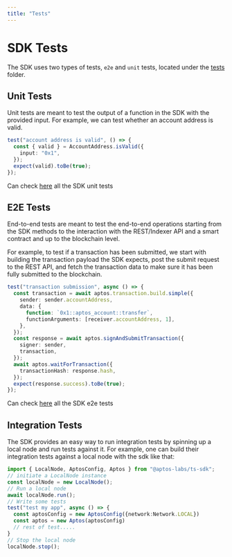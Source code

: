 ```yaml
---
title: "Tests"
---
```


# SDK Tests

The SDK uses two types of tests, `e2e` and `unit` tests, located under the [tests](https://github.com/aptos-labs/aptos-ts-sdk/tree/main/tests) folder.

## Unit Tests

Unit tests are meant to test the output of a function in the SDK with the provided input. For example, we can test whether an account address is valid.

```ts
test("account address is valid", () => {
  const { valid } = AccountAddress.isValid({
    input: "0x1",
  });
  expect(valid).toBe(true);
});
```

Can check [here](https://github.com/aptos-labs/aptos-ts-sdk/tree/main/tests/unit) all the SDK unit tests

## E2E Tests

End-to-end tests are meant to test the end-to-end operations starting from the SDK methods to the interaction with the REST/Indexer API and a smart contract and up to the blockchain level.

For example, to test if a transaction has been submitted, we start with building the transaction payload the SDK expects, post the submit request to the REST API, and fetch the transaction data to make sure it has been fully submitted to the blockchain.

```ts
test("transaction submission", async () => {
  const transaction = await aptos.transaction.build.simple({
    sender: sender.accountAddress,
    data: {
      function: `0x1::aptos_account::transfer`,
      functionArguments: [receiver.accountAddress, 1],
    },
  });
  const response = await aptos.signAndSubmitTransaction({
    signer: sender,
    transaction,
  });
  await aptos.waitForTransaction({
    transactionHash: response.hash,
  });
  expect(response.success).toBe(true);
});
```

Can check [here](https://github.com/aptos-labs/aptos-ts-sdk/tree/main/tests/e2e) all the SDK e2e tests

## Integration Tests

The SDK provides an easy way to run integration tests by spinning up a local node and run tests against it. For example, one can build their integration tests against a local node with the sdk like that:

```ts
import { LocalNode, AptosConfig, Aptos } from "@aptos-labs/ts-sdk";
// initiate a LocalNode instance
const localNode = new LocalNode();
// Run a local node
await localNode.run();
// Write some tests
test("test my app", async () => {
  const aptosConfig = new AptosConfig({network:Network.LOCAL})
  const aptos = new Aptos(aptosConfig)
  // rest of test.....
}
// Stop the local node
localNode.stop();
```
